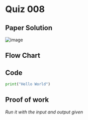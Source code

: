 # Quiz 008

## Paper Solution
![image](https://github.com/user-attachments/assets/69e63f0a-f22f-4197-bc1b-735bca221a89)

## Flow Chart
## Code
```.py
print("Hello World")
```
## Proof of work
*Run it with the input and output given*
